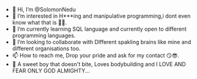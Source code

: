 - 👋 Hi, I’m @SolomonNedu
- 👀 I’m interested in H***ing and manipulative programming,i dont even know what that is 🤷‍♂️.
- 🌱 I’m currently learning SQL language and currently open to different programming languages.
- 💞️ I’m looking to collaborate with DIfferent spakling brains like mine and different organisations too.
- 📫 How to reach me, Drop your pride and ask for my contact 😏😎.
- 🍫  A sweet boy that doesn't bite, Loves bodybuilding and I LOVE AND FEAR ONLY GOD ALMIGHTY...
<!---
SolomonNedu/SolomonNedu is a ✨ special ✨ repository because its `README.md` (this file) appears on your GitHub profile.
You can click the Preview link to take a look at your changes.
--->
